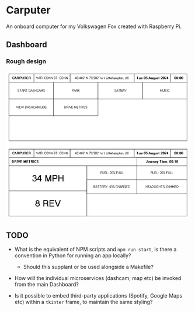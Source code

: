# Carputer

An onboard computer for my Volkswagen Fox created with Raspberry Pi.

## Dashboard

### Rough design

![](./_ideas/designs/interface-rough-design.png)

## TODO

- What is the equivalent of NPM scripts and `npm run start`, is there a
  convention in Python for running an app locally?

  - Should this supplant or be used alongside a Makefile?

- How will the individual microservices (dashcam, map etc) be invoked from the
  main Dashboard?

- Is it possible to embed third-party applications (Spotify, Google Maps etc)
  within a `tkinter` frame, to maintain the same styling?
